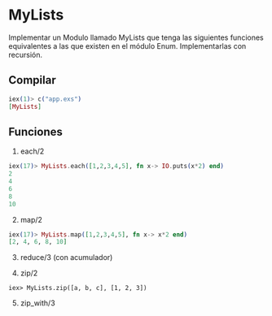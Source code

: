 # MyLists

Implementar un Modulo llamado MyLists que tenga las siguientes funciones equivalentes a las que existen en el módulo Enum. Implementarlas con recursión.

## Compilar
```elixir
iex(1)> c("app.exs")
[MyLists]
```
## Funciones

1. each/2
```elixir
iex(17)> MyLists.each([1,2,3,4,5], fn x-> IO.puts(x*2) end)
2
4
6
8
10
 ```

2. map/2
```elixir
iex(17)> MyLists.map([1,2,3,4,5], fn x-> x*2 end)
[2, 4, 6, 8, 10]
 ```
3. reduce/3 (con acumulador)

4. zip/2 

```
iex> MyLists.zip([a, b, c], [1, 2, 3])

```

5. zip_with/3





